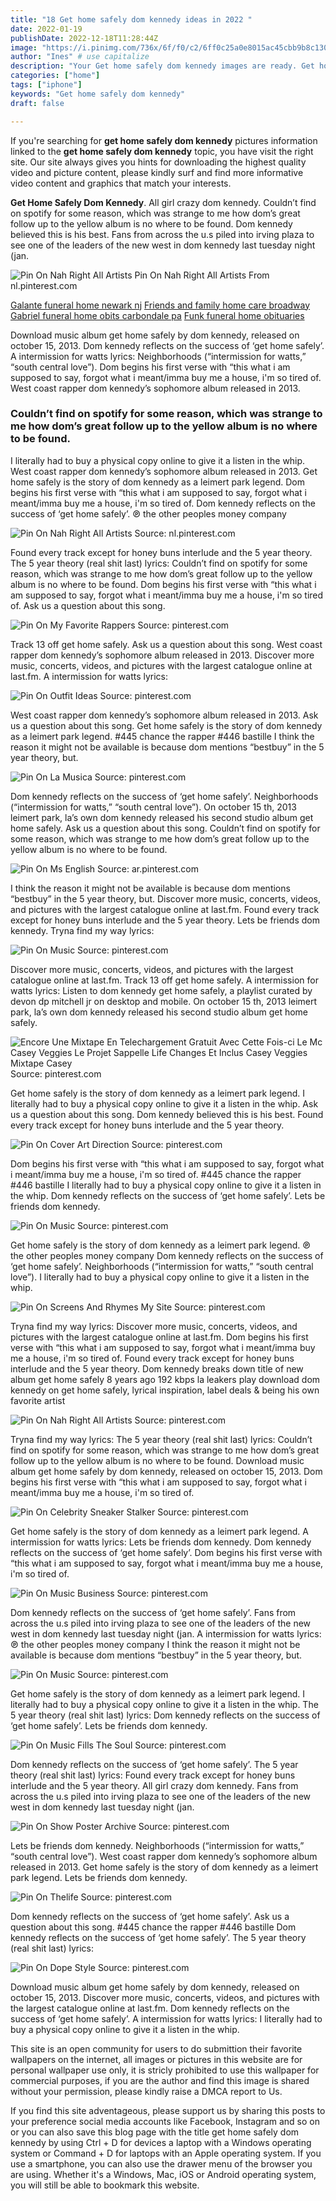 ```yaml
---
title: "18 Get home safely dom kennedy ideas in 2022 "
date: 2022-01-19
publishDate: 2022-12-18T11:28:44Z
image: "https://i.pinimg.com/736x/6f/f0/c2/6ff0c25a0e8015ac45cbb9b8c13021d5--kennedy-dom.jpg"
author: "Ines" # use capitalize
description: "Your Get home safely dom kennedy images are ready. Get home safely dom kennedy are a topic that is being searched for and liked by netizens now. You can Download the Get home safely dom kennedy files here. Get all free photos and vectors."
categories: ["home"]
tags: ["iphone"]
keywords: "Get home safely dom kennedy"
draft: false

---
```


If you're searching for **get home safely dom kennedy** pictures information linked to the **get home safely dom kennedy** topic, you have visit the right  site.  Our site always  gives you  hints  for downloading  the highest  quality video and picture  content, please kindly surf and find more informative video content and graphics  that match your interests.

**Get Home Safely Dom Kennedy**. All girl crazy dom kennedy. Couldn’t find on spotify for some reason, which was strange to me how dom’s great follow up to the yellow album is no where to be found. Dom kennedy believed this is his best. Fans from across the u.s piled into irving plaza to see one of the leaders of the new west in dom kennedy last tuesday night (jan.

![Pin On Nah Right All Artists](https://i.pinimg.com/originals/05/48/cf/0548cf925f9523a8eafa5788d174493c.jpg "Pin On Nah Right All Artists")
Pin On Nah Right All Artists From nl.pinterest.com

[Galante funeral home newark nj](/galante-funeral-home-newark-nj/)
[Friends and family home care broadway](/friends-and-family-home-care-broadway/)
[Gabriel funeral home obits carbondale pa](/gabriel-funeral-home-obits-carbondale-pa/)
[Funk funeral home obituaries](/funk-funeral-home-obituaries/)

Download music album get home safely by dom kennedy, released on october 15, 2013. Dom kennedy reflects on the success of ‘get home safely’. A intermission for watts lyrics: Neighborhoods (“intermission for watts,” “south central love”). Dom begins his first verse with “this what i am supposed to say, forgot what i meant/imma buy me a house, i&#039;m so tired of. West coast rapper dom kennedy’s sophomore album released in 2013.

### Couldn’t find on spotify for some reason, which was strange to me how dom’s great follow up to the yellow album is no where to be found.

I literally had to buy a physical copy online to give it a listen in the whip. West coast rapper dom kennedy’s sophomore album released in 2013. Get home safely is the story of dom kennedy as a leimert park legend. Dom begins his first verse with “this what i am supposed to say, forgot what i meant/imma buy me a house, i&#039;m so tired of. Dom kennedy reflects on the success of ‘get home safely’. ℗ the other peoples money company


![Pin On Nah Right All Artists](https://i.pinimg.com/originals/05/48/cf/0548cf925f9523a8eafa5788d174493c.jpg "Pin On Nah Right All Artists")
Source: nl.pinterest.com

Found every track except for honey buns interlude and the 5 year theory. The 5 year theory (real shit last) lyrics: Couldn’t find on spotify for some reason, which was strange to me how dom’s great follow up to the yellow album is no where to be found. Dom begins his first verse with “this what i am supposed to say, forgot what i meant/imma buy me a house, i&#039;m so tired of. Ask us a question about this song.

![Pin On My Favorite Rappers](https://i.pinimg.com/originals/71/3c/5d/713c5d8377f77baa144a20a476ecd44f.jpg "Pin On My Favorite Rappers")
Source: pinterest.com

Track 13 off get home safely. Ask us a question about this song. West coast rapper dom kennedy’s sophomore album released in 2013. Discover more music, concerts, videos, and pictures with the largest catalogue online at last.fm. A intermission for watts lyrics:

![Pin On Outfit Ideas](https://i.pinimg.com/originals/d8/2f/1b/d82f1bd1728e93115c3ae56aeec83612.jpg "Pin On Outfit Ideas")
Source: pinterest.com

West coast rapper dom kennedy’s sophomore album released in 2013. Ask us a question about this song. Get home safely is the story of dom kennedy as a leimert park legend. #445 chance the rapper #446 bastille I think the reason it might not be available is because dom mentions “bestbuy” in the 5 year theory, but.

![Pin On La Musica](https://i.pinimg.com/originals/8b/54/01/8b5401f2492af3ff7b96b5f4b407f620.jpg "Pin On La Musica")
Source: pinterest.com

Dom kennedy reflects on the success of ‘get home safely’. Neighborhoods (“intermission for watts,” “south central love”). On october 15 th, 2013 leimert park, la’s own dom kennedy released his second studio album get home safely. Ask us a question about this song. Couldn’t find on spotify for some reason, which was strange to me how dom’s great follow up to the yellow album is no where to be found.

![Pin On Ms English](https://i.pinimg.com/originals/38/07/52/3807523da96a27346a7385d95c53478e.jpg "Pin On Ms English")
Source: ar.pinterest.com

I think the reason it might not be available is because dom mentions “bestbuy” in the 5 year theory, but. Discover more music, concerts, videos, and pictures with the largest catalogue online at last.fm. Found every track except for honey buns interlude and the 5 year theory. Lets be friends dom kennedy. Tryna find my way lyrics:

![Pin On Music](https://i.pinimg.com/originals/be/d2/10/bed2108c6224d2ae56e95916115c9b0a.jpg "Pin On Music")
Source: pinterest.com

Discover more music, concerts, videos, and pictures with the largest catalogue online at last.fm. Track 13 off get home safely. A intermission for watts lyrics: Listen to dom kennedy get home safely, a playlist curated by devon dp mitchell jr on desktop and mobile. On october 15 th, 2013 leimert park, la’s own dom kennedy released his second studio album get home safely.

![Encore Une Mixtape En Telechargement Gratuit Avec Cette Fois-ci Le Mc Casey Veggies Le Projet Sappelle Life Changes Et Inclus Casey Veggies Mixtape Casey](https://i.pinimg.com/originals/fe/66/85/fe668584b032040860005dbf85052220.jpg "Encore Une Mixtape En Telechargement Gratuit Avec Cette Fois-ci Le Mc Casey Veggies Le Projet Sappelle Life Changes Et Inclus Casey Veggies Mixtape Casey")
Source: pinterest.com

Get home safely is the story of dom kennedy as a leimert park legend. I literally had to buy a physical copy online to give it a listen in the whip. Ask us a question about this song. Dom kennedy believed this is his best. Found every track except for honey buns interlude and the 5 year theory.

![Pin On Cover Art Direction](https://i.pinimg.com/736x/38/b4/29/38b429a0c5ae5da1873d8bc714f53623.jpg "Pin On Cover Art Direction")
Source: pinterest.com

Dom begins his first verse with “this what i am supposed to say, forgot what i meant/imma buy me a house, i&#039;m so tired of. #445 chance the rapper #446 bastille I literally had to buy a physical copy online to give it a listen in the whip. Dom kennedy reflects on the success of ‘get home safely’. Lets be friends dom kennedy.

![Pin On Music](https://i.pinimg.com/originals/a4/a6/5b/a4a65b4eede5e3e750fe81cb331b0252.jpg "Pin On Music")
Source: pinterest.com

Get home safely is the story of dom kennedy as a leimert park legend. ℗ the other peoples money company Dom kennedy reflects on the success of ‘get home safely’. Neighborhoods (“intermission for watts,” “south central love”). I literally had to buy a physical copy online to give it a listen in the whip.

![Pin On Screens And Rhymes My Site](https://i.pinimg.com/originals/2f/89/2e/2f892e90ce91fbfb1ec558b3ab0a7392.jpg "Pin On Screens And Rhymes My Site")
Source: pinterest.com

Tryna find my way lyrics: Discover more music, concerts, videos, and pictures with the largest catalogue online at last.fm. Dom begins his first verse with “this what i am supposed to say, forgot what i meant/imma buy me a house, i&#039;m so tired of. Found every track except for honey buns interlude and the 5 year theory. Dom kennedy breaks down title of new album get home safely 8 years ago 192 kbps la leakers play download dom kennedy on get home safely, lyrical inspiration, label deals &amp; being his own favorite artist

![Pin On Nah Right All Artists](https://i.pinimg.com/564x/5b/16/cd/5b16cd6155a6bb216d474f4af3d31dab--music-people-new-music.jpg "Pin On Nah Right All Artists")
Source: pinterest.com

Tryna find my way lyrics: The 5 year theory (real shit last) lyrics: Couldn’t find on spotify for some reason, which was strange to me how dom’s great follow up to the yellow album is no where to be found. Download music album get home safely by dom kennedy, released on october 15, 2013. Dom begins his first verse with “this what i am supposed to say, forgot what i meant/imma buy me a house, i&#039;m so tired of.

![Pin On Celebrity Sneaker Stalker](https://i.pinimg.com/originals/f5/f6/98/f5f6984f67f157d90720067aceacdee3.jpg "Pin On Celebrity Sneaker Stalker")
Source: pinterest.com

Get home safely is the story of dom kennedy as a leimert park legend. A intermission for watts lyrics: Lets be friends dom kennedy. Dom kennedy reflects on the success of ‘get home safely’. Dom begins his first verse with “this what i am supposed to say, forgot what i meant/imma buy me a house, i&#039;m so tired of.

![Pin On Music Business](https://i.pinimg.com/originals/4f/73/a6/4f73a61e2022cb8d96e4bcf54f4be62a.jpg "Pin On Music Business")
Source: pinterest.com

Dom kennedy reflects on the success of ‘get home safely’. Fans from across the u.s piled into irving plaza to see one of the leaders of the new west in dom kennedy last tuesday night (jan. A intermission for watts lyrics: ℗ the other peoples money company I think the reason it might not be available is because dom mentions “bestbuy” in the 5 year theory, but.

![Pin On Music](https://i.pinimg.com/originals/cb/35/81/cb358163741b89f3e4049a63e530f6db.jpg "Pin On Music")
Source: pinterest.com

Get home safely is the story of dom kennedy as a leimert park legend. I literally had to buy a physical copy online to give it a listen in the whip. The 5 year theory (real shit last) lyrics: Dom kennedy reflects on the success of ‘get home safely’. Lets be friends dom kennedy.

![Pin On Music Fills The Soul](https://i.pinimg.com/originals/b0/60/b5/b060b5f981dc8c54874a4bedbd9769b4.jpg "Pin On Music Fills The Soul")
Source: pinterest.com

Dom kennedy reflects on the success of ‘get home safely’. The 5 year theory (real shit last) lyrics: Found every track except for honey buns interlude and the 5 year theory. All girl crazy dom kennedy. Fans from across the u.s piled into irving plaza to see one of the leaders of the new west in dom kennedy last tuesday night (jan.

![Pin On Show Poster Archive](https://i.pinimg.com/originals/20/d8/77/20d877d5beccdc860e83831cf743a192.jpg "Pin On Show Poster Archive")
Source: pinterest.com

Lets be friends dom kennedy. Neighborhoods (“intermission for watts,” “south central love”). West coast rapper dom kennedy’s sophomore album released in 2013. Get home safely is the story of dom kennedy as a leimert park legend. Lets be friends dom kennedy.

![Pin On Thelife](https://i.pinimg.com/736x/01/f6/ab/01f6abd2cb1478fdd89170866e53c585.jpg "Pin On Thelife")
Source: pinterest.com

Dom kennedy reflects on the success of ‘get home safely’. Ask us a question about this song. #445 chance the rapper #446 bastille Dom kennedy reflects on the success of ‘get home safely’. The 5 year theory (real shit last) lyrics:

![Pin On Dope Style](https://i.pinimg.com/736x/6f/f0/c2/6ff0c25a0e8015ac45cbb9b8c13021d5--kennedy-dom.jpg "Pin On Dope Style")
Source: pinterest.com

Download music album get home safely by dom kennedy, released on october 15, 2013. Discover more music, concerts, videos, and pictures with the largest catalogue online at last.fm. Dom kennedy reflects on the success of ‘get home safely’. A intermission for watts lyrics: I literally had to buy a physical copy online to give it a listen in the whip.

This site is an open community for users to do submittion their favorite wallpapers on the internet, all images or pictures in this website are for personal wallpaper use only, it is stricly prohibited to use this wallpaper for commercial purposes, if you are the author and find this image is shared without your permission, please kindly raise a DMCA report to Us.

If you find this site adventageous, please support us by sharing this posts to your preference social media accounts like Facebook, Instagram and so on or you can also save this blog page with the title get home safely dom kennedy by using Ctrl + D for devices a laptop with a Windows operating system or Command + D for laptops with an Apple operating system. If you use a smartphone, you can also use the drawer menu of the browser you are using. Whether it's a Windows, Mac, iOS or Android operating system, you will still be able to bookmark this website.
